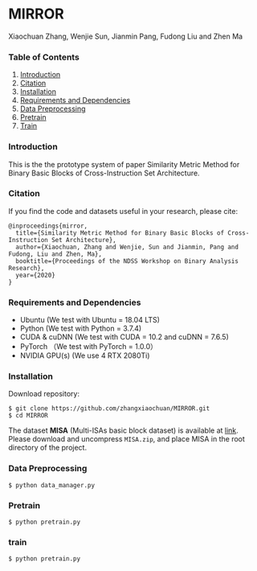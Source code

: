 
# MIRROR


Xiaochuan Zhang,
Wenjie Sun, 
Jianmin Pang,
Fudong Liu
and Zhen Ma

### Table of Contents
1. [Introduction](#introduction)
2. [Citation](#citation)
3. [Installation](#installation)
4. [Requirements and Dependencies](#requirements-and-dependencies)
5. [Data Preprocessing](#data_preprocessing)
6. [Pretrain](#pretrain)
7. [Train](#prain) 

### Introduction
This is the the prototype system of paper Similarity Metric Method for Binary Basic Blocks of Cross-Instruction Set Architecture.

### Citation
If you find the code and datasets useful in your research, please cite:

    @inproceedings{mirror,
	  title={Similarity Metric Method for Binary Basic Blocks of Cross-Instruction Set Architecture},
	  author={Xiaochuan, Zhang and Wenjie, Sun and Jianmin, Pang and Fudong, Liu and Zhen, Ma},
	  booktitle={Proceedings of the NDSS Workshop on Binary Analysis Research},
	  year={2020}
	}

### Requirements and Dependencies
- Ubuntu (We test with Ubuntu = 18.04 LTS)
- Python (We test with Python = 3.7.4)
- CUDA & cuDNN (We test with CUDA = 10.2 and cuDNN = 7.6.5)
- PyTorch （We test with PyTorch = 1.0.0）
- NVIDIA GPU(s) (We use 4 RTX 2080Ti)

### Installation

Download repository:

```
$ git clone https://github.com/zhangxiaochuan/MIRROR.git
$ cd MIRROR
```

The dataset **MISA** (Multi-ISAs basic block dataset) is available at [link](https://drive.google.com/open?id=1krJbsfu6EsLhF86QAUVxVRQjbkfWx7ZF). Please download and uncompress ``MISA.zip``, and place MISA in the root directory of the project.


### Data Preprocessing



```
$ python data_manager.py
```

### Pretrain

```
$ python pretrain.py
```

### train

```
$ python pretrain.py
```